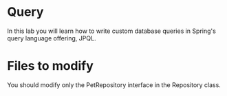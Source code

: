 # Query

In this lab you will learn how to write custom database queries in Spring's query language offering, JPQL.

# Files to modify

You should modify only the PetRepository interface in the Repository class.
